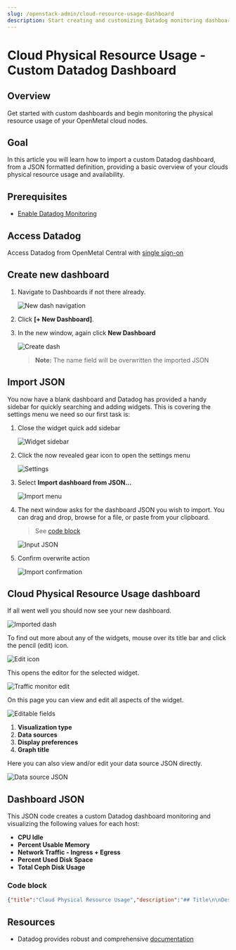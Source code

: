 ```yaml
---
slug: /openstack-admin/cloud-resource-usage-dashboard
description: Start creating and customizing Datadog monitoring dashboards on your OpenMetal cloud
---
```

# Cloud Physical Resource Usage - Custom Datadog Dashboard

## Overview

Get started with custom dashboards and begin monitoring the physical resource
usage of your OpenMetal cloud nodes.

## Goal

In this article you will learn how to import a custom Datadog dashboard, from a
JSON formatted definition, providing a basic overview of your clouds physical
resource usage and availability.

## Prerequisites

- [Enable Datadog Monitoring](../openmetal-central/enable-datadog-monitoring.md)

## Access Datadog

Access Datadog from OpenMetal Central with [single sign-on](../openmetal-central/enable-datadog-monitoring.md#access-datadog)

## Create new dashboard

1. Navigate to Dashboards if not there already.

   ![New dash navigation](datadog-images/dash-1-2.png)

1. Click **[+ New Dashboard]**.

1. In the new window, again click **New Dashboard**

   ![Create dash](datadog-images/create-dash.png)

   > **Note:** The name field will be overwritten the imported JSON

## Import JSON

You now have a blank dashboard and Datadog has provided a handy sidebar for
quickly searching and adding widgets. This is covering the settings menu we
need so our first task is:

1. Close the widget quick add sidebar

   ![Widget sidebar](datadog-images/widgetx.png)

1. Click the now revealed gear icon to open the settings menu

   ![Settings](datadog-images/dash-gear.png)

1. Select **Import dashboard from JSON...**

   ![Import menu](datadog-images/import-json.png)

1. The next window asks for the dashboard JSON you wish to import. You can
   drag and drop, browse for a file, or paste from your clipboard.

   > See [code block](datadog-resource-dashboard.md#code-block)

   ![Input JSON](datadog-images/json-input.png)

1. Confirm overwrite action

   ![Import confirmation](datadog-images/do-want-paste.png)

## Cloud Physical Resource Usage dashboard

If all went well you should now see your new dashboard.

![Imported dash](datadog-images/final-result.png)

To find out more about any of the widgets, mouse over its title bar and click
the pencil (edit) icon.

![Edit icon](datadog-images/edit-widget.png)

This opens the editor for the selected widget.

![Traffic monitor edit](datadog-images/traf-graph-edit.png)

On this page you can view and edit all aspects of the widget.

![Editable fields](datadog-images/edit-1-4.png)

   1. **Visualization type**
   1. **Data sources**
   1. **Display preferences**
   1. **Graph title**

Here you can also view and/or edit your data source JSON directly.

![Data source JSON](datadog-images/graph-data-json.png)

## Dashboard JSON

This JSON code creates a custom Datadog dashboard monitoring and visualizing
the following values for each host:

- **CPU Idle**
- **Percent Usable Memory**
- **Network Traffic - Ingress + Egress**
- **Percent Used Disk Space**
- **Total Ceph Disk Usage**

### Code block

```json
{"title":"Cloud Physical Resource Usage","description":"## Title\n\nDescribe this dashboard. Add links to other dashboards, monitors, wikis,  and docs to help your teammates. Markdown is supported.\n\n- [This might link to a dashboard](#)\n- [This might link to a wiki](#)","widgets":[{"id":8462073962564395,"definition":{"title":"CPU Idle for all Hosts","title_size":"16","title_align":"left","show_legend":false,"time":{"live_span":"4h"},"type":"timeseries","requests":[{"formulas":[{"formula":"query1"}],"response_format":"timeseries","queries":[{"query":"sum:system.cpu.idle{*} by {host}","data_source":"metrics","name":"query1"}],"style":{"palette":"dog_classic","line_type":"solid","line_width":"normal"},"display_type":"line"}],"markers":[{"value":"y = 0","display_type":"error dashed"},{"value":"y = 100","display_type":"ok dashed"}]},"layout":{"x":0,"y":0,"width":4,"height":2}},{"id":8190888575322488,"definition":{"title":"Percent Usable Memory per Host","type":"treemap","requests":[{"formulas":[{"formula":"query1"}],"response_format":"scalar","queries":[{"query":"avg:system.mem.pct_usable{*} by {host}","data_source":"metrics","name":"query1","aggregator":"avg"}]}]},"layout":{"x":4,"y":0,"width":4,"height":2}},{"id":6935696381171286,"definition":{"title":"Ingress + Egress Network Traffic for all Hosts","title_size":"16","title_align":"left","show_legend":false,"legend_layout":"auto","legend_columns":["avg","min","max","value","sum"],"type":"timeseries","requests":[{"formulas":[{"formula":"query1"}],"response_format":"timeseries","queries":[{"query":"sum:system.net.bytes_rcvd{*} by {host}","data_source":"metrics","name":"query1"}],"style":{"palette":"dog_classic","line_type":"solid","line_width":"normal"},"display_type":"line"},{"formulas":[{"formula":"0 - query1"}],"response_format":"timeseries","queries":[{"query":"sum:system.net.bytes_sent{*} by {host}","data_source":"metrics","name":"query1"}],"style":{"palette":"dog_classic","line_type":"solid","line_width":"normal"},"display_type":"line"}]},"layout":{"x":8,"y":0,"width":4,"height":2}},{"id":4847638474091271,"definition":{"title":"Total Ceph Disk Usage","title_size":"16","title_align":"left","type":"query_value","requests":[{"formulas":[{"formula":"query1"}],"conditional_formats":[{"comparator":"<=","palette":"white_on_green","value":70},{"comparator":">","palette":"white_on_yellow","value":70},{"comparator":">","palette":"white_on_red","value":80}],"response_format":"scalar","queries":[{"query":"avg:ceph.aggregate_pct_used{*}","data_source":"metrics","name":"query1","aggregator":"avg"}]}],"autoscale":true,"precision":2},"layout":{"x":0,"y":2,"width":4,"height":2}},{"id":4208572359463889,"definition":{"title":"Percent Used Disk Space for each Host","title_size":"16","title_align":"left","show_legend":false,"legend_layout":"auto","legend_columns":["avg","min","max","value","sum"],"type":"timeseries","requests":[{"formulas":[{"formula":"query1"},{"formula":"query1 * 100"}],"response_format":"timeseries","queries":[{"query":"avg:system.disk.in_use{host:*} by {host}","data_source":"metrics","name":"query1"}],"style":{"palette":"dog_classic","line_type":"solid","line_width":"normal"},"display_type":"line"}],"markers":[{"value":"y = 100","display_type":"error dashed"}]},"layout":{"x":4,"y":2,"width":4,"height":2}}],"template_variables":[],"layout_type":"ordered","is_read_only":false,"notify_list":[],"reflow_type":"fixed","id":"xsb-5ef-g4d"}
```

## Resources

- Datadog provides robust and comprehensive [documentation](https://docs.datadoghq.com)
